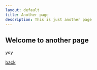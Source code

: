 ```yaml
---
layout: default
title: Another page
description: This is just another page
---
```


## Welcome to another page

_yay_

[back](./index.md)
